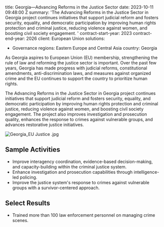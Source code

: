 
title: Georgia—Advancing Reforms in the Justice Sector
date: 2023-10-11 09:48:00 Z
summary: 'The Advancing Reforms in the Justice Sector in Georgia project continues
  initiatives that support judicial reform and fosters security, equality, and democratic
  participation by improving human rights protection and criminal justice, reducing
  violence against women, and boosting civil society engagement. '
contract-start-year: 2023
contract-end-year: 2026
client: European Union
solutions:
- Governance
regions: Eastern Europe and Central Asia
country: Georgia


As Georgia aspires to European Union (EU) membership, strengthening the rule of law and reforming the justice sector is important. Over the past few years, Georgia has made progress with judicial reforms, constitutional amendments, anti-discrimination laws, and measures against organized crime and the EU continues to support the country to prioritize human rights.

The Advancing Reforms in the Justice Sector in Georgia project continues initiatives that support judicial reform and fosters security, equality, and democratic participation by improving human rights protection and criminal justice, reducing violence against women, and boosting civil society engagement. The project also improves investigation and prosecution quality, enhances the response to crimes against vulnerable groups, and advances restorative justice initiatives.

![Georgia_EU Justice .jpg](/uploads/Georgia_EU%20Justice%20.jpg)

## Sample Activities

* Improve interagency coordination, evidence-based decision-making, and capacity-building within the criminal justice system.
* Enhance investigation and prosecution capabilities through intelligence-led policing.
* Improve the justice system's response to crimes against vulnerable groups with a survivor-centered approach.

## Select Results

* Trained more than 100 law enforcement personnel on managing crime scenes.
